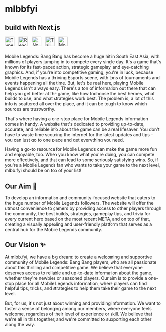 # mlbbfyi 

## build with Next.js

<img align="left" alt="TypeScript" width="30px" style="padding-right:10px;" src="https://cdn.jsdelivr.net/gh/devicons/devicon/icons/typescript/typescript-plain.svg" />
<img align="left" alt="React" width="30px" style="padding-right:10px;" src="https://cdn.jsdelivr.net/gh/devicons/devicon/icons/react/react-original.svg" />
<img align="left" alt="NodeJS" width="30px" style="padding-right:10px;" src="https://cdn.jsdelivr.net/gh/devicons/devicon/icons/nodejs/nodejs-original.svg" />
<img align="left" alt="Tailwind" width="30px" style="padding-right:10px;" src="https://cdn.jsdelivr.net/gh/devicons/devicon/icons/tailwindcss/tailwindcss-plain.svg" />
<img align="left" alt="MongoDB" width="30px" style="padding-right:10px;" src="https://cdn.jsdelivr.net/gh/devicons/devicon/icons/mongodb/mongodb-plain-wordmark.svg" />
<br />

#

Mobile Legends: Bang Bang has become a huge hit in South East Asia, with millions of players jumping in to compete every single day. It's a game that's known for its fast-paced action, strategic gameplay, and eye-catching graphics. And, if you're into competitive gaming, you're in luck, because Mobile Legends has a thriving Esports scene, with tons of tournaments and events happening all the time. But, let's be real here, playing Mobile Legends isn't always easy. There's a ton of information out there that can help you get better at the game, like how tochoose the best heroes, what builds to use, and what strategies work best. The problem is, a lot of this info is scattered all over the place, and it can be tough to know which sources are trustworthy.

That's where having a one-stop place for Mobile Legends information comes in handy. A website that's dedicated to providing up-to-date, accurate, and reliable info about the game can be a real lifesaver. You don't have to waste time scouring the internet for the latest updates and tips - you can just go to one place and get everything you need.

Having a go-to resource for Mobile Legends can make the game more fun and enjoyable, too. When you know what you're doing, you can compete more effectively, and that can lead to some seriously satisfying wins. So, if you're a Mobile Legends fan who wants to take your game to the next level, mlbb.fyi should be on top of your list!

## Our Aim 🚀

To develop an information and community-focused website that caters to the huge number of Mobile Legends followers. The website will offer the utmost convenience to gamers by providing access to other players through the community, the best builds, strategies, gameplay tips, and trivia for every current hero based on the most recent META, and on top of that, creating a visually appealing and user-friendly platform that serves as a central hub for the Mobile Legends community.

## Our Vision ✨

At mlbb.fyi, we have a big dream: to create a welcoming and supportive community of Mobile Legends: Bang Bang players, who are all passionate about this thrilling and competitive game. We believe that everyone deserves access to reliable and up-to-date information about the game, whether they're newbies or seasoned players. Our aim is to provide a one-stop place for all Mobile Legends information, where players can find helpful tips, tricks, and strategies to help them take their game to the next level.

But, for us, it's not just about winning and providing information. We want to foster a sense of belonging among our members, where everyone feels welcome, regardless of their level of experience or skill. We believe that we're all in this together, and we're committed to supporting each other along the way.